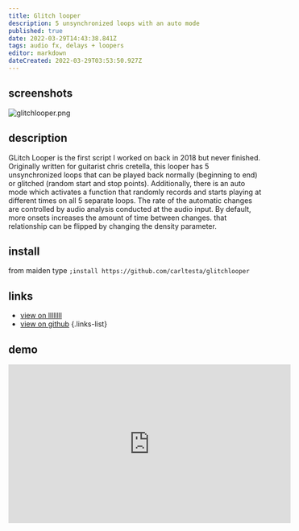 ```yaml
---
title: Glitch looper
description: 5 unsynchronized loops with an auto mode
published: true
date: 2022-03-29T14:43:38.841Z
tags: audio fx, delays + loopers
editor: markdown
dateCreated: 2022-03-29T03:53:50.927Z
---
```


## screenshots

![glitchlooper.png](/community/carltesta/glitchlooper.png)

## description

GLitch Looper is the first script I worked on back in 2018 but never finished. Originally written for guitarist chris cretella, this looper has 5 unsynchronized loops that can be played back normally (beginning to end) or glitched (random start and stop points). Additionally, there is an auto mode which activates a function that randomly records and starts playing at different times on all 5 separate loops. The rate of the automatic changes are controlled by audio analysis conducted at the audio input. By default, more onsets increases the amount of time between changes. that relationship can be flipped by changing the density parameter.

## install

from maiden type
`;install https://github.com/carltesta/glitchlooper`

## links
- [view on llllllll](https://llllllll.co/t/glitch-looper/)	
- [view on github](https://github.com/carltesta/glitchlooper)
{.links-list}

## demo

<iframe width="560" height="315" src="https://www.youtube.com/embed/LItXkRNhBM4" title="YouTube video player" frameborder="0" allow="accelerometer; autoplay; clipboard-write; encrypted-media; gyroscope; picture-in-picture" allowfullscreen></iframe>
